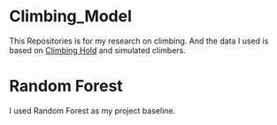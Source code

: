 # Climbing_Model
This Repositories is for my research on climbing. And the data I used is based on [Climbing Hold](https://www.kaggle.com/datasets/tomasslama/indoor-climbing-gym-hold-segmentation/data?select=bh-annotation.csv) and simulated climbers.

# Random Forest
I used Random Forest as my project baseline.
